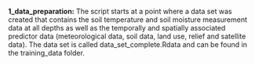 **1_data_preparation:** The script starts at a point where a data set was created that contains the soil temperature and soil moisture measurement data at all depths as well as the temporally and spatially associated predictor data (meteorological data, soil data, land use, relief and satellite data). The data set is called data_set_complete.Rdata and can be found in the training_data folder.

